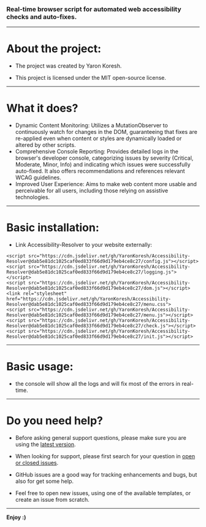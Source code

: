 ### Real-time browser script for automated web accessibility checks and auto-fixes.

- - -

# About the project:

* The project was created by Yaron Koresh.

* This project is licensed under the MIT open-source license.

- - -

# What it does?

* Dynamic Content Monitoring: Utilizes a MutationObserver to continuously watch for changes in the DOM, guaranteeing that fixes are re-applied even when content or styles are dynamically loaded or altered by other scripts.
* Comprehensive Console Reporting: Provides detailed logs in the browser's developer console, categorizing issues by severity (Critical, Moderate, Minor, Info) and indicating which issues were successfully auto-fixed. It also offers recommendations and references relevant WCAG guidelines.
* Improved User Experience: Aims to make web content more usable and perceivable for all users, including those relying on assistive technologies.

- - -

# Basic installation:

* Link Accessibility-Resolver to your website externally:
```
<script src="https://cdn.jsdelivr.net/gh/YaronKoresh/Accessibility-Resolver@dab5e81dc1025caf0ed833f66d9d179eb4ce8c27/config.js"></script>
<script src="https://cdn.jsdelivr.net/gh/YaronKoresh/Accessibility-Resolver@dab5e81dc1025caf0ed833f66d9d179eb4ce8c27/logging.js"></script>
<script src="https://cdn.jsdelivr.net/gh/YaronKoresh/Accessibility-Resolver@dab5e81dc1025caf0ed833f66d9d179eb4ce8c27/dom.js"></script>
<link rel="stylesheet" href="https://cdn.jsdelivr.net/gh/YaronKoresh/Accessibility-Resolver@dab5e81dc1025caf0ed833f66d9d179eb4ce8c27/menu.css">
<script src="https://cdn.jsdelivr.net/gh/YaronKoresh/Accessibility-Resolver@dab5e81dc1025caf0ed833f66d9d179eb4ce8c27/menu.js"></script>
<script src="https://cdn.jsdelivr.net/gh/YaronKoresh/Accessibility-Resolver@dab5e81dc1025caf0ed833f66d9d179eb4ce8c27/check.js"></script>
<script src="https://cdn.jsdelivr.net/gh/YaronKoresh/Accessibility-Resolver@dab5e81dc1025caf0ed833f66d9d179eb4ce8c27/init.js"></script>
```

- - -

# Basic usage:

* the console will show all the logs and will fix most of the errors in real-time.

- - -

# Do you need help?

* Before asking general support questions, please make sure you are using the [latest version](https://github.com/YaronKoresh/Accessibility-Resolver/releases/latest).

* When looking for support, please first search for your question in [open or closed issues](https://github.com/YaronKoresh/Accessibility-Resolver/issues?q=is%3Aissue).

* GitHub issues are a good way for tracking enhancements and bugs, but also for get some help.

* Feel free to open new issues, using one of the available templates, or create an issue from scratch.

- - -

**Enjoy :)**

